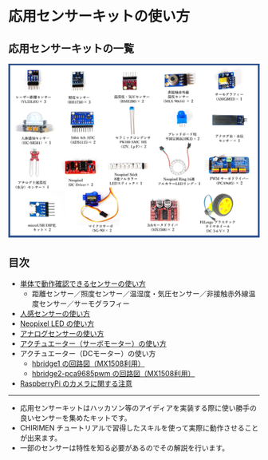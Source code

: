 # 応用センサーキットの使い方
## 応用センサーキットの一覧

<img src="./imgs/AppliedSensorKits.jpg" width=800>

## 目次
- [単体で動作確認できるセンサーの使い方](i2csensor.md)
  - 距離センサー／照度センサー／温湿度・気圧センサー／非接触赤外線温度センサー／サーモグラフィー
- [人感センサーの使い方](pirsensor.md)
- [Neopixel LED の使い方](neopixcel.md)
- [アナログセンサーの使い方](analogsensor.md)
- [アクチュエーター（サーボモーター）の使い方](pwm_sg90.md)
- アクチュエーター（DCモーター）の使い方
  - [hbridge1 の回路図（MX1508利用）](dcmotor.md)
  - [hbridge2-pca9685pwm の回路図（MX1508利用）](dcmotorpwm.md)
- [RaspberryPi のカメラに関する注意](picamera.md)

---

- 応用センサーキットはハッカソン等のアイディアを実装する際に使い勝手の良いセンサーを集めたキットです。
- CHIRIMEN チュートリアルで習得したスキルを使って実際に動作させることが出来ます。
- 一部のセンサーは特性を知る必要があるのでその解説を行います。
